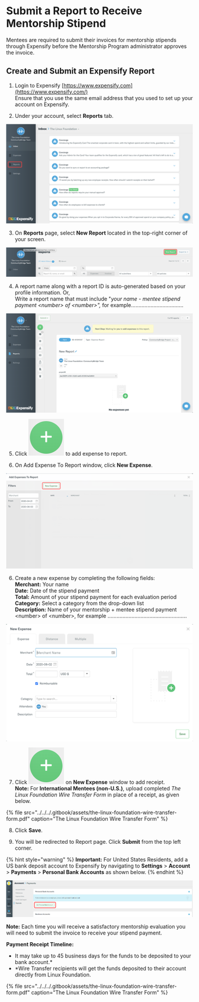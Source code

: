 # Submit a Report to Receive Mentorship Stipend

Mentees are required to submit their invoices for mentorship stipends through Expensify before the Mentorship Program administrator approves the invoice.

## Create and Submit an Expensify Report <a id="GetReimbursed-SetUpaReimbursementAccountandCreateaReport"></a>

1. Login to Expensify [https://www.expensify.com](https://www.expensify.com/)  
Ensure that you use the same email address that you used to set up your account on Expensify.

2. Under your account, select **Reports** tab.

![](../../../.gitbook/assets/expensify-reports-tab.png)

3. On **Reports** page, select **New Report** located in the top-right corner of your screen.

![](../../../.gitbook/assets/expensify-new-reports.png)

4. A report name along with a report ID is auto-generated based on your profile information. Or,  
Write a report name that must include "_your name - mentee stipend payment &lt;number&gt; of &lt;number&gt;",_ for example...................................

![](../../../.gitbook/assets/expensify-add-report-and-submit.png)

5. Click ![](../../../.gitbook/assets/plus-icon.png) to add expense to report.

6. On Add Expense To Report window, click **New Expense**.

![](../../../.gitbook/assets/add-expense-screenshot-first-step.png)

6. Create a new expense by completing the following fields:  
     **Merchant:** Your name  
     **Date:** Date of the stipend payment  
     **Total:** Amount of your stipend payment for each evaluation period   
     **Category:** Select a category from the drop-down list  
     **Description:** Name of your mentorship + mentee stipend payment &lt;number&gt; of &lt;number&gt;, for example .....................................................

![](../../../.gitbook/assets/create-new-expense-screenshot-second-step.png)

7. Click ![](../../../.gitbook/assets/plus-icon.png) on **New Expense** window to add receipt.  
   **Note:** For **International Mentees \(non-U.S.\)**, upload completed _The Linux Foundation Wire Transfer Form_ in place of a receipt, as given below. 

{% file src="../../../.gitbook/assets/the-linux-foundation-wire-transfer-form.pdf" caption="The Linux Foundation Wire Transfer Form" %}

8. Click **Save**.

9. You will be redirected to Report page. Click **Submit** from the top left corner.

{% hint style="warning" %}
**Important:** For United States Residents, add a US bank deposit account to Expensify by navigating to  **Settings** &gt; **Account** &gt; **Payments** &gt; **Personal Bank Accounts** as shown below.
{% endhint %}

![](../../../.gitbook/assets/us-mentee-add-bank-account.png)

**Note:** Each time you will receive a satisfactory mentorship evaluation you will need to submit the invoice to receive your stipend payment. 

**Payment Receipt Timeline:**

* It may take up to 45 business days for the funds to be deposited to your bank account.\*
* \*Wire Transfer recipients will get the funds deposited to their account directly from Linux Foundation.

{% file src="../../../.gitbook/assets/the-linux-foundation-wire-transfer-form.pdf" caption="The Linux Foundation Wire Transfer Form" %}



